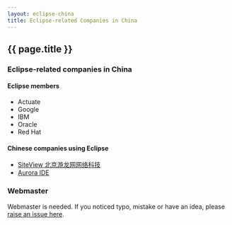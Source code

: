 ```yaml
---
layout: eclipse-china
title: Eclipse-related Companies in China
---
```


## {{ page.title }}

### Eclipse-related companies in China

#### Eclipse members

- Actuate
- Google
- IBM
- Oracle
- Red Hat

#### Chinese companies using Eclipse

- [SiteView 北京游龙网网络科技](http://www.siteview.com)
- [Aurora IDE](http://aurora.hand-china.com/aurora_ide.screen) 


### Webmaster

Webmaster is needed. If you noticed typo, mistake or have an idea, please [raise an issue here](https://github.com/Eclipse-China/Eclipse-China.github.io/issues).